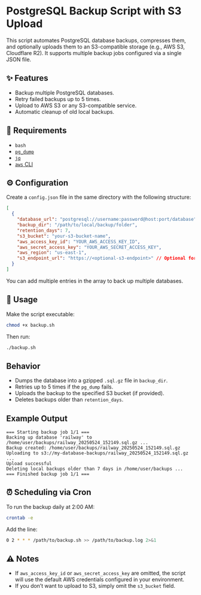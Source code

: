 # PostgreSQL Backup Script with S3 Upload

This script automates PostgreSQL database backups, compresses them, and optionally uploads them to an S3-compatible storage (e.g., AWS S3, Cloudflare R2). It supports multiple backup jobs configured via a single JSON file.

## ✨ Features

- Backup multiple PostgreSQL databases.
- Retry failed backups up to 5 times.
- Upload to AWS S3 or any S3-compatible service.
- Automatic cleanup of old local backups.

## 🛂 Requirements

- `bash`
- [`pg_dump`](https://www.postgresql.org/docs/current/app-pgdump.html)
- [`jq`](https://stedolan.github.io/jq/)
- [`aws` CLI](https://docs.aws.amazon.com/cli/latest/userguide/install-cliv2.html)

## ⚙️ Configuration

Create a `config.json` file in the same directory with the following structure:

```json
[
  {
    "database_url": "postgresql://username:password@host:port/database",
    "backup_dir": "/path/to/local/backup/folder",
    "retention_days": 7,
    "s3_bucket": "your-s3-bucket-name",
    "aws_access_key_id": "YOUR_AWS_ACCESS_KEY_ID",
    "aws_secret_access_key": "YOUR_AWS_SECRET_ACCESS_KEY",
    "aws_region": "us-east-1",
    "s3_endpoint_url": "https://<optional-s3-endpoint>" // Optional for R2, MinIO, etc.
  }
]
```

You can add multiple entries in the array to back up multiple databases.

## 🏃 Usage

Make the script executable:

```bash
chmod +x backup.sh
```

Then run:

```bash
./backup.sh
```


## Behavior

- Dumps the database into a gzipped `.sql.gz` file in `backup_dir`.
- Retries up to 5 times if the `pg_dump` fails.
- Uploads the backup to the specified S3 bucket (if provided).
- Deletes backups older than `retention_days`.

## Example Output

```
=== Starting backup job 1/1 ===
Backing up database 'railway' to /home/user/backups/railway_20250524_152149.sql.gz ...
Backup created: /home/user/backups/railway_20250524_152149.sql.gz
Uploading to s3://my-database-backups/railway_20250524_152149.sql.gz ...
Upload successful
Deleting local backups older than 7 days in /home/user/backups ...
=== Finished backup job 1/1 ===
```
## ⏰ Scheduling via Cron
To run the backup daily at 2:00 AM:

```bash
crontab -e
```
Add the line:
```bash
0 2 * * * /path/to/backup.sh >> /path/to/backup.log 2>&1
```

## ⚠️ Notes

- If `aws_access_key_id` or `aws_secret_access_key` are omitted, the script will use the default AWS credentials configured in your environment.
- If you don’t want to upload to S3, simply omit the `s3_bucket` field.
